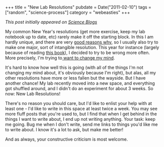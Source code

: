 +++
title = "New Lab Resolutions"
pubdate = Date("2011-02-10")
tags = ["random", "science-process"]
category = "webeasties"
+++

_This post initially appeared on [Science Blogs](http://scienceblogs.com/webeasties)_

My common New Year's resolutions (get more exercise, keep my lab notebook up to date, etc) rarely make it off the starting block. In this I am hardly unique, and there are very [good reasons why](http://www.guardian.co.uk/science/2011/jan/01/how-to-better-person-2011), so I usually also try to make one major, sort of intangible resolution. This year for instance (largely because of reading [this book](http://scienceblogs.com/webeasties/2011/01/how_being_wrong_can_be_so_righ.php)), I decided to try to be wrong more often. More precisely, I'm trying to[ want to change my mind](http://rationallyspeaking.blogspot.com/2010/02/how-to-want-to-change-your-mind.html).

It's hard to know how well this is going (with all of the things I'm not changing my mind about, it's obviously because I'm right), but alas, all my other resolutions have more or less fallen but the wayside. But I have another chance! My lab recently moved into a new space, and everything got shuffled around, and I didn't do an experiment for about 3 weeks. So now: New Lab Resolutions!

There's no reason you should care, but I'd like to enlist your help with at least one - I'd like to write in this space at least twice a week. You may see more fluff posts that you're used to, but I find that when I get behind in the things I want to write about, I end up not writing anything. Your task: keep me going. Bug me when I don't write, send me links to things you'd like me to write about. I know it's a lot to ask, but make me better!

And as always, your constructive criticism is most welcome.

      
  
